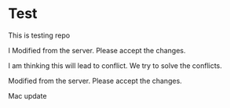 # Test
This is testing repo

I Modified from the server. Please accept the changes.

I am  thinking this will lead to conflict. We try to solve the conflicts.

Modified from the server. Please accept the changes.

Mac update
